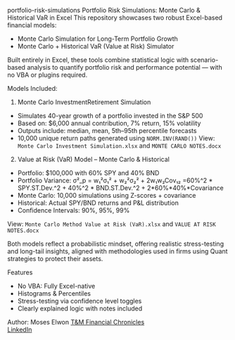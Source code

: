 portfolio-risk-simulations
Portfolio Risk Simulations: Monte Carlo & Historical VaR in Excel
This repository showcases two robust Excel-based financial models:
- Monte Carlo Simulation for Long-Term Portfolio Growth
- Monte Carlo + Historical VaR (Value at Risk) Simulator

Built entirely in Excel, these tools combine statistical logic with scenario-based analysis to quantify portfolio risk and performance potential — with no VBA or plugins required.

Models Included:
1. Monte Carlo InvestmentRetirement Simulation
- Simulates 40-year growth of a portfolio invested in the S&P 500
- Based on: $6,000 annual contribution, 7% return, 15% volatility
- Outputs include: median, mean, 5th–95th percentile forecasts
- 10,000 unique return paths generated using `NORM.INV(RAND())`
View: `Monte Carlo Investment Simulation.xlsx` and `MONTE CARLO NOTES.docx`

2. Value at Risk (VaR) Model – Monte Carlo & Historical
- Portfolio: $100,000 with 60% SPY and 40% BND
- Portfolio Variance: σ²_p = w₁²σ₁² + w₂²σ₂² + 2w₁w₂Cov₁₂
                           =60%^2 * SPY.ST.Dev.^2 + 40%^2 * BND.ST.Dev.^2 + 2*60%*40%*Covariance 
- Monte Carlo: 10,000 simulations using Z-scores + covariance
- Historical: Actual SPY/BND returns and P&L distribution
- Confidence Intervals: 90%, 95%, 99%

View: `Monte Carlo Method Value at Risk (VaR).xlsx` and `VALUE AT RISK NOTES.docx`

Both models reflect a probabilistic mindset, offering realistic stress-testing and long-tail insights, aligned with methodologies used in firms using Quant strategies to protect their assets.

Features
- No VBA: Fully Excel-native
- Histograms & Percentiles
- Stress-testing via confidence level toggles
- Clearly explained logic with notes included

 Author: Moses Elwon
 [T&M Financial Chronicles](https://tmfinancialchronicles.substack.com)  
 [LinkedIn](https://www.linkedin.com/in/your-link-here)  

